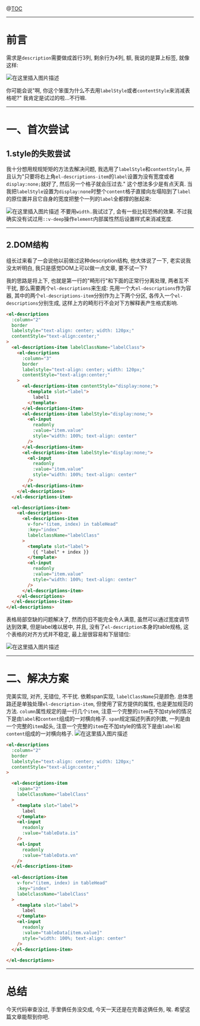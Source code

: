 @[TOC](文章目录)

---

# 前言
需求是`description`需要做成首行3列, 剩余行为4列, 额, 我说的是算上标签, 就像这样:

![在这里插入图片描述](https://img-blog.csdnimg.cn/f91bb8b7dc1640729d9680cf50608772.png#pic_left)

你可能会说"啊, 你这个笨蛋为什么不去用`labelStyle`或者`contentStyle`来消减表格呢?"
我肯定是试过的啦...不行嘛.

---


# 一、首次尝试

## 1.style的失败尝试
我十分想用规规矩矩的方法去解决问题, 我选用了`labelStyle`和`contentStyle`, 并且认为"只要将右上角`el-descriptions-item`的`label`设置为没有宽度或者`display:none;`就好了, 然后另一个格子就会压过去."
这个想法多少是有点天真.
当我把`labelStyle`设置为`display:none`时整个`content`格子直接向左塌陷到了`label`的原位置并且它自身的宽度把整个一列的`label`全都撑的胀起来:

![在这里插入图片描述](https://img-blog.csdnimg.cn/421621ca5946446fa840b9a7f80e5b19.png#pic_left)
不要用`width`..我试过了, 会有一些比较恐怖的效果.
不过我确实没有试过用`::v-deep`操作`element`内部属性然后设置样式来消减宽度.


---

## 2.DOM结构
组长过来看了一会说他以前做过这种description结构, 他大体说了一下, 老实说我没太听明白, 我只是感觉DOM上可以做一点文章, 要不试一下?

我的思路是将上下, 也就是第一行的"畸形行"和下面的正常行分离处理, 两者互不干扰, 那么需要两个`el-descriptions`来生成:
先用一个大`el-descriptions`作为容器, 其中的两个`el-descriptions-item`分别作为上下两个分区, 各传入一个`el-descriptions`分别生成, 这样上方的畸形行不会对下方解释表产生格式影响.
```html
<el-descriptions
  :column="2"
  border
  labelstyle="text-align: center; width: 120px;"
  contentStyle="text-align:center;"
>
  <el-descriptions-item labelClassName="labelClass">
    <el-descriptions
      :column="3"
      border
      labelstyle="text-align: center; width: 120px;"
      contentStyle="text-align:center;"
    >
      <el-descriptions-item contentStyle="display:none;">
        <template slot="label">
          label1
        </template>
      </el-descriptions-item>
      <el-descriptions-item labelStyle="display:none;">
        <el-input
          readonly
          :value="item.value"
          style="width: 100%; text-align: center"
        />
      </el-descriptions-item>
      <el-descriptions-item labelStyle="display:none;">
        <el-input
          readonly
          :value="item.value"
          style="width: 100%; text-align: center"
        />
      </el-descriptions-item>
    </el-descriptions>
  </el-descriptions-item>

  <el-descriptions-item>
    <el-descriptions>
      <el-descriptions-item
        v-for="(item, index) in tableHead"
        :key="index"
        labelclassName="labelClass"
      >
        <template slot="label">
          {{ "label" + index }}
        </template>
        <el-input
          readonly
          :value="item.value"
          style="width: 100%; text-align: center"
        />
      </el-descriptions-item>
    </el-descriptions>
  </el-descriptions-item>
</el-descriptions>
```
表格局部空缺的问题解决了, 然而仍旧不能完全令人满意, 虽然可以通过宽度调节达到效果, 但是label难以居中, 并且, 没有了`el-description`本身的table规格, 这个表格的对齐方式并不稳定, 最上层很容易和下层错位:

![在这里插入图片描述](https://img-blog.csdnimg.cn/557a485643354d0c865c68d5add5c2b1.png#pic_left)


---

# 二、解决方案
完美实现, 对齐, 无错位, 不干扰.
依赖span实现, `labelClassName`只是颜色.
总体思路还是单独处理`el-description-item`, 但使用了官方提供的属性, 也是更加规范的方法.
`column`属性规定的是一行几个`item`, 注意一个完整的`item`在不加style的情况下是由`label`和`content`组成的一对横向格子.
`span`规定描述列表的列数, 一列是由一个完整的`item`起头, 注意一个完整的`item`在不加style的情况下是由`label`和`content`组成的一对横向格子.
![在这里插入图片描述](https://img-blog.csdnimg.cn/818b9446885d49ee89cc24669a7ed660.png#pic_left)


```html
<el-descriptions
  :column="2"
  border
  labelstyle="text-align: center; width: 120px;"
  contentStyle="text-align:center;"
>

  <el-descriptions-item 
    :span="2"   
    labelClassName="labelClass"
  >
    <template slot="label">
      label 
    </template>
    <el-input 
      readonly 
      :value="tableData.is"
    />
    <el-input 
      readonly 
      :value="tableData.vn"
    />
  </el-descriptions-item>
  
  <el-descriptions-item
    v-for="(item, index) in tableHead"
    :key="index"
    labelclassName="labelClass"
  >
    <template slot="label">
      label
    </template>
    <el-input
      readonly
      :value="tableData[item.value]"
      style="width: 100%; text-align: center"
    />
  </el-descriptions-item>
  
</el-descriptions>
```

---

# 总结
今天代码审查没过, 手里俩任务没交成, 今天一天还是在完善这俩任务, 唉.
希望这篇文章能帮到你吧.